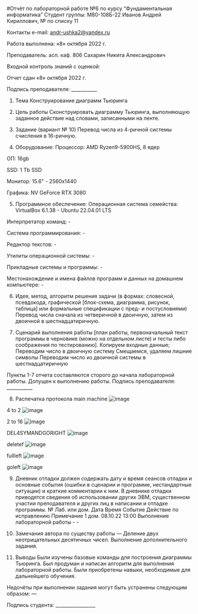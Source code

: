 #Отчёт по лабораторной работе №6 по курсу “Фундаментальная информатика”
Студент группы: М80-108Б-22 Иванов Андрей Кириллович, № по списку 11

Контакты e-mail: andr-ushka2@yandex.ru

Работа выполнена: «8» октября 2022 г.

Преподаватель: асп. каф. 806 Сахарин Никита Александрович

Входной контроль знаний с оценкой:

Отчет сдан «8» октября 2022 г.

Подпись преподавателя: ___________

1. Тема
Конструирование диаграмм Тьюринга

2. Цель работы
Сконструировать диаграмму Тьюринга, выполняющую заданное действие над словами, записанными на ленте.

3. Задание (вариант № 10)
Перевод числа из 4-ричной системы счисления в 16-ричную.

4. Оборудование:
Процессор: AMD Ryzen9-5900HS, 8 ядер

ОП: 16gb

SSD: 1 Tb SSD

Монитор: 15.6" - 2560x1440

Графика: NV GeForce RTX 3080

5. Программное обеспечение:
Операционная система семейства: VirtualBox 6.1.38 - Ubuntu 22.04.01 LTS

Интерпретатор команд: -

Система программирования: -

Редактор текстов: -

Утилиты операционной системы: -

Прикладные системы и программы: -

Местонахождение и имена файлов программ и данных на домашнем компьютере: -

6. Идея, метод, алгоритм решения задачи (в формах: словесной, псевдокода, графической [блок-схема, диаграмма, рисунок, таблица] или формальные спецификации с пред- и постусловиями)
Перевод числа сначала из четверичной в двоичную, затем из двоичной в шестнадцатиричную.

7. Сценарий выполнения работы [план работы, первоначальный текст программы в черновике (можно на отдельном листе) и тесты либо соображения по тестированию].
Копируем входные данные;
Переводим число в двоичную систему
Смещаемся, удаляем лишние символы
Переводим число из двоичной системы в шестнадцатиричную

Пункты 1-7 отчета составляются сторого до начала лабораторной работы. Допущен к выполнению работы.
Подпись преподавателя: ___________

8. Распечатка протокола
main machine
![image](https://user-images.githubusercontent.com/113765449/208269934-fa3412a1-7f79-480b-a61f-6bace65f962c.png)

4 to 2
![image](https://user-images.githubusercontent.com/113765449/208269955-a66cd948-c7b2-403e-a0cd-b3f7ecda0b0f.png)

2 to 16
![image](https://user-images.githubusercontent.com/113765449/208269965-e6de67be-c89a-49f6-b5b3-823575d0be63.png)

DEL4SYMANDGORIGHT
![image](https://user-images.githubusercontent.com/113765449/208269970-fcf793dc-9d11-4532-b709-c6149614d9f1.png)

deletef
![image](https://user-images.githubusercontent.com/113765449/208269981-debd7181-1266-43ce-98f0-937578a2058c.png)

fullleft
![image](https://user-images.githubusercontent.com/113765449/208269987-f2714cd2-d81f-4d93-9887-7ca590b2ecf7.png)

goleft
![image](https://user-images.githubusercontent.com/113765449/208269994-79909039-bcc0-4b1f-b48b-8f299db838a5.png)



9. Дневник отладки должен содержать дату и время сеансов отладки и основные события (ошибки в сценарии и программе, нестандартные ситуации) и краткие комментарии к ним. В дневнике отладки приводятся сведения об использовании других ЭВМ, существенном участии преподавателя и других лиц в написании и отладке программы.
№	Лаб. или дом.	Дата	Время	Событие	Действие по исправлению	Примечание
1	дом.	08.10.22	13:00	Выполнение лабораторной работы	-	-
10. Замечания автора по существу работы — Деление двух неотрицательных десятичных чисел.
Выполнение дополнительного задания.

11. Выводы
Были изучены базовые команды для построения диаграммы Тьюринга. Был продуман и написан алгоритм для выполнения лабораторной работы. Были приобретены навыки, необходимые для дальнейшего обучения.

Недочёты при выполнении задания могут быть устранены следующим образом: —

Подпись студента: _________________
